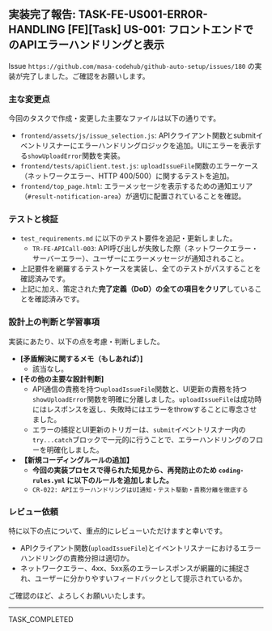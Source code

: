 ## 実装完了報告: TASK-FE-US001-ERROR-HANDLING [FE][Task] US-001: フロントエンドでのAPIエラーハンドリングと表示

Issue `https://github.com/masa-codehub/github-auto-setup/issues/180` の実装が完了しました。ご確認をお願いします。

### 主な変更点

今回のタスクで作成・変更した主要なファイルは以下の通りです。

-   `frontend/assets/js/issue_selection.js`: APIクライアント関数とsubmitイベントリスナーにエラーハンドリングロジックを追加。UIにエラーを表示する`showUploadError`関数を実装。
-   `frontend/tests/apiClient.test.js`: `uploadIssueFile`関数のエラーケース（ネットワークエラー、HTTP 400/500）に関するテストを追加。
-   `frontend/top_page.html`: エラーメッセージを表示するための通知エリア（`#result-notification-area`）が適切に配置されていることを確認。

### テストと検証

-   `test_requirements.md` に以下のテスト要件を追記・更新しました。
    -   `TR-FE-APICall-003`: API呼び出しが失敗した際（ネットワークエラー・サーバーエラー）、ユーザーにエラーメッセージが通知されること。
-   上記要件を網羅するテストケースを実装し、全てのテストがパスすることを確認済みです。
-   上記に加え、策定された**完了定義（DoD）の全ての項目をクリア**していることを確認済みです。

### 設計上の判断と学習事項

実装にあたり、以下の点を考慮・判断しました。

-   **[矛盾解決に関するメモ（もしあれば）]**
    -   該当なし。
-   **[その他の主要な設計判断]**
    -   API通信の責務を持つ`uploadIssueFile`関数と、UI更新の責務を持つ`showUploadError`関数を明確に分離しました。`uploadIssueFile`は成功時にはレスポンスを返し、失敗時にはエラーをthrowすることに専念させました。
    -   エラーの捕捉とUI更新のトリガーは、`submit`イベントリスナー内の`try...catch`ブロックで一元的に行うことで、エラーハンドリングのフローを明確化しました。
-   **【新規コーディングルールの追加】**
    -   **今回の実装プロセスで得られた知見から、再発防止のため `coding-rules.yml` に以下のルールを追加しました。**
    -   `CR-022: APIエラーハンドリングはUI通知・テスト駆動・責務分離を徹底する`

### レビュー依頼

特に以下の点について、重点的にレビューいただけますと幸いです。

-   APIクライアント関数(`uploadIssueFile`)とイベントリスナーにおけるエラーハンドリングの責務分担は適切か。
-   ネットワークエラー、4xx、5xx系のエラーレスポンスが網羅的に捕捉され、ユーザーに分かりやすいフィードバックとして提示されているか。

ご確認のほど、よろしくお願いいたします。

---
TASK_COMPLETED
